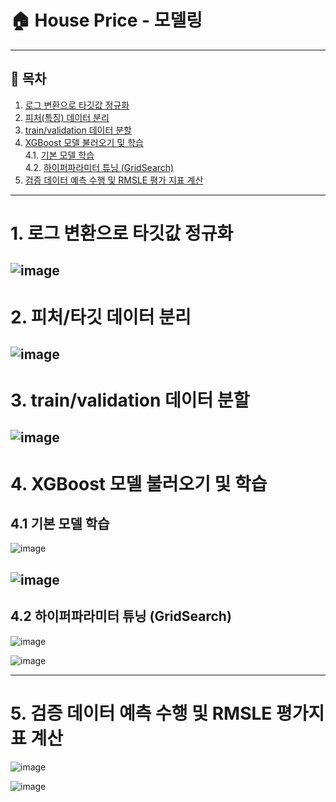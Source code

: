 # 🏠 House Price - 모델링

---

## 📑 목차

1. [로그 변환으로 타깃값 정규화](#1-로그-변환으로-타깃값-정규화)
2. [피처(특징) 데이터 분리](#2-피처특징-데이터-분리)
3. [train/validation 데이터 분할](#3-trainvalidation-데이터-분할)
4. [XGBoost 모델 불러오기 및 학습](#4-xgboost-모델-불러오기-및-학습)  
   4.1. [기본 모델 학습](#41-기본-모델-학습)  
   4.2. [하이퍼파라미터 튜닝 (GridSearch)](#42-하이퍼파라미터-튜닝-gridsearch)
5. [검증 데이터 예측 수행 및 RMSLE 평가 지표 계산](#5-검증-데이터-예측-수행-및-rmsle-평가-지표-계산)
---

# 1. 로그 변환으로 타깃값 정규화

![image](https://github.com/user-attachments/assets/6f2dc83a-df38-4140-8390-fd2166b03dc7)
---

# 2. 피처/타깃 데이터 분리

![image](https://github.com/user-attachments/assets/d5c4cee8-ab5d-425e-85f5-187c2bd9f1bb)
---

# 3. train/validation 데이터 분할

![image](https://github.com/user-attachments/assets/427ce116-836a-4d71-b7b2-8109c2260135)
---

# 4. XGBoost 모델 불러오기 및 학습

## 4.1 기본 모델 학습
![image](https://github.com/user-attachments/assets/c34b2f13-03bb-4094-b750-aaa942a622db)

![image](https://github.com/user-attachments/assets/f4e84f8c-3f65-4903-825d-856c698772e5)
---
## 4.2 하이퍼파라미터 튜닝 (GridSearch)

![image](https://github.com/user-attachments/assets/ab3bff60-e1cf-4520-8996-31bf8c5be921)

![image](https://github.com/user-attachments/assets/50fd0148-28c1-485d-ae29-39113755845e)

---
# 5. 검증 데이터 예측 수행 및 RMSLE 평가지표 계산

![image](https://github.com/user-attachments/assets/5be9e083-662e-407b-95d7-3531d1fbc5bd)

![image](https://github.com/user-attachments/assets/ebf4f3a1-677f-4dd6-b411-69853ccf0936)








